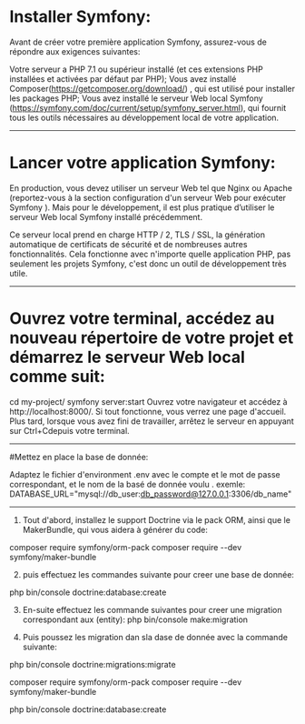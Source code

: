 # Installer Symfony:

Avant de créer votre première application Symfony, assurez-vous de répondre aux exigences suivantes:

Votre serveur a PHP 7.1 ou supérieur installé (et ces extensions PHP installées et activées par défaut par PHP);
Vous avez installé Composer(https://getcomposer.org/download/) , qui est utilisé pour installer les packages PHP;
Vous avez installé le serveur Web local Symfony (https://symfony.com/doc/current/setup/symfony_server.html), qui fournit tous les outils nécessaires au développement local de votre application.

***

# Lancer votre application Symfony:

En production, vous devez utiliser un serveur Web tel que Nginx ou Apache (reportez-vous à la section configuration d'un serveur Web pour exécuter Symfony ). Mais pour le développement, il est plus pratique d’utiliser le serveur Web local Symfony installé précédemment.

Ce serveur local prend en charge HTTP / 2, TLS / SSL, la génération automatique de certificats de sécurité et de nombreuses autres fonctionnalités. Cela fonctionne avec n'importe quelle application PHP, pas seulement les projets Symfony, c'est donc un outil de développement très utile.

***

# Ouvrez votre terminal, accédez au nouveau répertoire de votre projet et démarrez le serveur Web local comme suit:

 cd my-project/
 symfony server:start
Ouvrez votre navigateur et accédez à http://localhost:8000/. Si tout fonctionne, vous verrez une page d'accueil. Plus tard, lorsque vous avez fini de travailler, arrêtez le serveur en appuyant sur Ctrl+Cdepuis votre terminal.

***

#Mettez en place la base de donnée:

Adaptez le fichier d'environment .env avec le compte et le mot de passe correspondant, et le nom de la basé de donnée voulu .
exemle: DATABASE_URL="mysql://db_user:db_password@127.0.0.1:3306/db_name"

***

1. Tout d'abord, installez le support Doctrine via le pack ORM, ainsi que le MakerBundle, qui vous aidera à générer du code:

 composer require symfony/orm-pack
 composer require --dev symfony/maker-bundle
 
 
2. puis effectuez les commandes suivante pour creer une base de donnée:

php bin/console doctrine:database:create


3. En-suite effectuez les commande suivantes pour creer une migration correspondant aux (entity):
 php bin/console make:migration
 
 
4. Puis poussez les migration dan sla dase de donnée avec la commande suivante:
 
 php bin/console doctrine:migrations:migrate
 
composer require symfony/orm-pack
 composer require --dev symfony/maker-bundle

php bin/console doctrine:database:create
